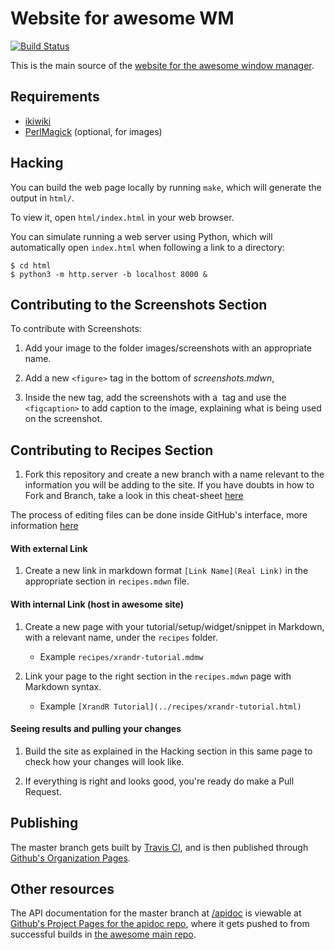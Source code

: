 # Website for awesome WM

[![Build Status](https://travis-ci.org/awesomeWM/awesome-www.svg?branch=master)](https://travis-ci.org/awesomeWM/awesome-www)

This is the main source of the
[website for the awesome window manager](https://awesomewm.org/).

## Requirements

- [ikiwiki](https://ikiwiki.info/)
- [PerlMagick](https://www.imagemagick.org/script/perl-magick.php) (optional,
  for images)

## Hacking

You can build the web page locally by running `make`, which will generate the
output in `html/`.

To view it, open `html/index.html` in your web browser.

You can simulate running a web server using Python, which will automatically
open `index.html` when following a link to a directory:

    $ cd html
    $ python3 -m http.server -b localhost 8000 &

## Contributing to the Screenshots Section

To contribute with Screenshots:

1. Add your image to the folder images/screenshots with an appropriate name.

2. Add a new `<figure>` tag in the bottom of *screenshots.mdwn*,

3. Inside the new tag, add the screenshots with a <img> tag and use the `<figcaption>` to add caption to the image, explaining what is being used on the screenshot.

## Contributing to Recipes Section

1. Fork this repository and create a new branch with a name relevant to the information you will be adding to the site.
If you have doubts in how to Fork and Branch, take a look in this cheat-sheet [here](https://www.git-tower.com/blog/git-cheat-sheet/)

The process of editing files can be done inside GitHub's interface, more information [here](https://help.github.com/articles/github-flow/)

#### With external Link

1. Create a new link in markdown format `[Link Name](Real Link)` in the appropriate section in `recipes.mdwn` file.

#### With internal Link (host in awesome site)

1. Create a new page with your tutorial/setup/widget/snippet in Markdown, with a relevant name, under the `recipes` folder.

   - Example `recipes/xrandr-tutorial.mdmw`

2. Link your page to the right section in the `recipes.mdwn` page with Markdown syntax.

   - Example `[XrandR Tutorial](../recipes/xrandr-tutorial.html)`

#### Seeing results and pulling your changes

1. Build the site as explained in the Hacking section in this same page to check how your changes will look like.

2. If everything is right and looks good, you're ready do make a Pull Request.

## Publishing

The master branch gets built by
[Travis CI](https://travis-ci.org/awesomeWM/awesome-www/), and is then published
through [Github's Organization Pages](https://github.com/awesomeWM/awesomeWM.github.io).

## Other resources

The API documentation for the master branch at
[/apidoc](https://awesomewm.org/apidoc/) is viewable at [Github's Project
Pages for the apidoc repo](https://github.com/awesomeWM/apidoc), where it gets
pushed to from successful builds in [the awesome main
repo](https://github.com/awesomeWM/awesome/).
